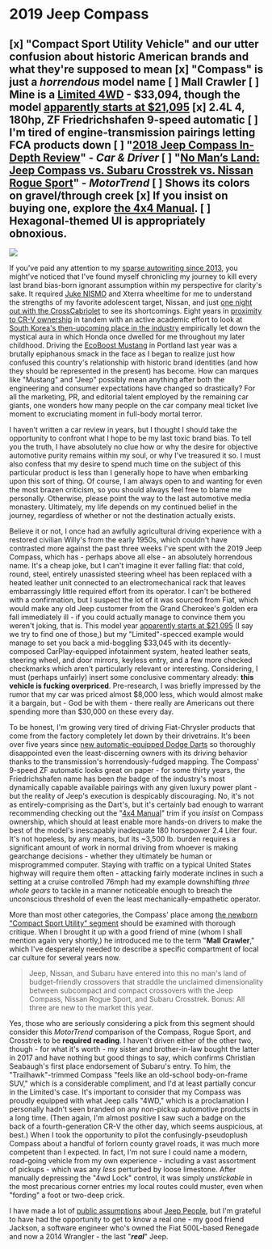 # 2019 Jeep Compass

[x] "Compact Sport Utility Vehicle" and our utter confusion about historic American brands and what they're supposed to mean
[x] "Compass" is just a *horrendous* model name
[ ] Mall Crawler
[ ] Mine is a [Limited 4WD](https://www.motortrend.com/cars/jeep/compass/2019/) - $33,094, though the model [apparently starts at $21,095](https://www.jeep.com/compass.html)
[x] 2.4L 4, 180hp, ZF Friedrichshafen 9-speed automatic
[ ] I'm tired of engine-transmission pairings letting FCA products down
[ ] "[2018 Jeep Compass In-Depth Review](https://www.caranddriver.com/reviews/2018-jeep-compass-in-depth-review)" - *Car & Driver*
[ ] "[No Man’s Land: Jeep Compass vs. Subaru Crosstrek vs. Nissan Rogue Sport](https://www.motortrend.com/cars/subaru/crosstrek/2018/no-mans-land/)" - *MotorTrend*
[ ] Shows its colors on gravel/through creek
[x] If you insist on buying one, explore [the 4x4 Manual](https://www.caranddriver.com/reviews/2017-jeep-compass-4x4-manual-test-review).
[ ] Hexagonal-themed UI is appropriately obnoxious.
----------
![](http://bilge.world/media/compass.jpg)


If you've paid any attention to my [sparse autowriting since 2013](http://bilge.world/honk/), you might've noticed that I've found myself chronicling my journey to kill every last brand bias-born ignorant assumption within my perspective for clarity's sake. It required [Juke NISMO](https://youtu.be/28vwcuazfRw) and Xterra wheeltime for me to understand the strengths of my favorite adolescent target, Nissan, and just [one night out with the CrossCabriolet](http://www.extratone.com/words/inred/crosscabriolet/) to see its shortcomings. Eight years in [proximity to CR-V ownership](http://bilge.world/honda-crv-third-generation-crossover-review/) in tandem with an active academic effort to look at [South Korea's then-upcoming place in the industry](http://www.speedmonkey.co.uk/2012/10/honda-from-trendsetters-to-just-another.html) empirically let down the mystical aura in which Honda once dwelled for me throughout my later childhood. Driving the [EcoBoost Mustang](https://twitter.com/AKBDQN/status/967537666920153088) in Portland last year was a brutally epiphanous smack in the face as I began to realize just how confused this country's relationship with historic brand identities (and how they should be represented in the present) has become. How can marques like "Mustang" and "Jeep" possibly mean anything after both the engineering and consumer expectations have changed so drastically? For all the marketing, PR, and editorial talent employed by the remaining car giants, one wonders how many people on the car company meal ticket live moment to excruciating moment in full-body mortal terror.

I haven't written a car review in years, but I thought I should take the opportunity to confront what I hope to be my last toxic brand bias. To tell you the truth, I have absolutely no clue how or why the desire for objective automotive purity remains within my soul, or why I've treasured it so. I must also confess that my desire to spend much time on the subject of this particular product is less than I generally hope to have when embarking upon this sort of thing. Of course, I am always open to and wanting for even the most brazen criticism, so you should always feel free to blame me personally. Otherwise, please point the way to the last automotive media monastery. Ultimately, my life depends on my continued belief in the journey, regardless of whether or not the destination actually exists. 

Believe it or not, I once had an awfully agricultural driving experience with a restored civilian Willy's from the early 1950s, which couldn't have contrasted more against the past three weeks I've spent with the 2019 Jeep Compass, which has - perhaps above all else - an absolutely horrendous name. It's a cheap joke, but I can't imagine it ever falling flat: that cold, round, steel, entirely unassisted steering wheel has been replaced with a heated leather unit connected to an electromechanical rack that leaves embarrassingly little required effort from its operator. I can't be bothered with a confirmation, but I suspect the lot of it was sourced from Fiat, which would make any old Jeep customer from the Grand Cherokee's golden era fall immediately ill - if you could actually manage to convince them you weren't joking, that is. This model year [apparently starts at $21,095](https://www.jeep.com/compass.html)  (I say we try to find one of those,) but my "Limited"-specced example would manage to set you back a mid-boggling $33,045 with its decently-composed CarPlay-equipped infotainment system, heated leather seats, steering wheel, and door mirrors, keyless entry, and a few more checked checkmarks which aren't particularly relevant or interesting. Considering, I must (perhaps unfairly) insert some conclusive commentary already: **this vehicle is fucking overpriced**. Pre-research, I was briefly impressed by the rumor that my car was priced almost $8,000 less, which would almost make it a bargain, but - God be with them - there really are Americans out there spending more than $30,000 on these every day.

To be honest, I'm growing very tired of driving Fiat-Chrysler products that come from the factory completely let down by their drivetrains. It's been over five years since [new automatic-equipped Dodge Darts](https://youtu.be/zs9ScPleCTw) so thoroughly disappointed even the least-discerning owners with its driving behavior thanks to the transmission's horrendously-fudged mapping. The Compass' 9-speed ZF automatic looks great on paper - for some thirty years, the Friedrichshafen name has been *the* badge of the industry's most dynamically capable available pairings with any given luxury power plant - but the reality of Jeep's execution is despicably discouraging. No, it's not as entirely-comprising as the Dart's, but it's certainly bad enough to warrant recommending checking out the "[4x4 Manual](https://www.caranddriver.com/reviews/2017-jeep-compass-4x4-manual-test-review)" trim if you *insist* on Compass ownership, which should at least enable more hands-on drivers to make the best of the model's inescapably inadequate 180 horsepower 2.4 Liter four. It's not hopeless, by any means, but its ~3,500 lb. burden requires a significant amount of work in normal driving from whoever is making gearchange decisions - whether they ultimately be human or misprogrammed computer. Staying with traffic on a typical United States highway will require them often - attacking fairly moderate inclines in such a setting at a cruise controlled 76mph had my example downshifting *three whole gears* to tackle in a manner noticeable enough to breach the unconscious threshold of even the least mechanically-empathetic operator.  

More than most other categories, the Compass' place among [the newborn "Compact Sport Utility" segment](https://www.motortrend.com/cars/subaru/crosstrek/2018/no-mans-land/) should be examined with thorough critique. When I brought it up with a good friend of mine (whom I shall mention again very shortly,) he introduced me to the term "**Mall Crawler**," which I've desperately needed to describe a specific compartment of local car culture for several years now.


> Jeep, Nissan, and Subaru have entered into this no man's land of budget-friendly crossovers that straddle the unclaimed dimensionality between subcompact and compact crossovers with the Jeep Compass, Nissan Rogue Sport, and Subaru Crosstrek. Bonus: All three are new to the market this year.

Yes, those who are seriously considering a pick from this segment should consider this *MotorTrend* comparison of the Compass, Rogue Sport, and Crosstrek to be **required reading**. I haven't driven either of the other two, though - for what it's worth - my sister and brother-in-law bought the latter in 2017 and have nothing but good things to say, which confirms Christian Seabaugh's first place endorsement of Subaru's entry. To him, the "Trailhawk"-trimmed Compass "feels like an old-school body-on-frame SUV," which is a considerable compliment, and I'd at least partially concur in the Limited's case. It's important to consider that my Compass was proudly equipped with what Jeep calls "4WD," which is a proclamation I personally hadn't seen branded on any non-pickup automotive products in a long time. (Then again, I'm almost positive I saw such a badge on the back of a fourth-generation CR-V the other day, which seems auspicious, at best.) When I took the opportunity to pilot the confusingly-pseudoplush Compass about a handful of forlorn county gravel roads, it was much more competent than I expected. In fact, I'm not sure I could name a modern, road-going vehicle from my own experience - including a vast assortment of pickups - which was any *less* perturbed by loose limestone. After manually depressing the "4wd Lock" control, it was simply *unstickable* in the most precarious corner entries my local routes could muster, even when "fording" a foot or two-deep crick. 

I have made a lot of [public assumptions](https://twitter.com/search?f=tweets&vertical=default&q=%22jeep%22%20%40neoyokel&src=typd) about [Jeep People](https://twitter.com/AKBDQN/status/1074074127802228738), but I'm grateful to have had the opportunity to get to know a real one - my good friend Jackson, a software engineer who's owned the Fiat 500L-based Renegade and now a 2014 Wrangler -  the last "***real***" Jeep.

